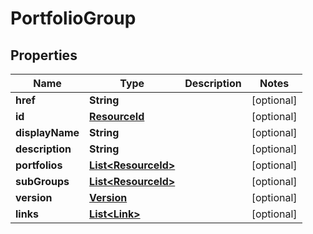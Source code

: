 

# PortfolioGroup

## Properties

Name | Type | Description | Notes
------------ | ------------- | ------------- | -------------
**href** | **String** |  |  [optional]
**id** | [**ResourceId**](ResourceId.md) |  |  [optional]
**displayName** | **String** |  |  [optional]
**description** | **String** |  |  [optional]
**portfolios** | [**List&lt;ResourceId&gt;**](ResourceId.md) |  |  [optional]
**subGroups** | [**List&lt;ResourceId&gt;**](ResourceId.md) |  |  [optional]
**version** | [**Version**](Version.md) |  |  [optional]
**links** | [**List&lt;Link&gt;**](Link.md) |  |  [optional]




